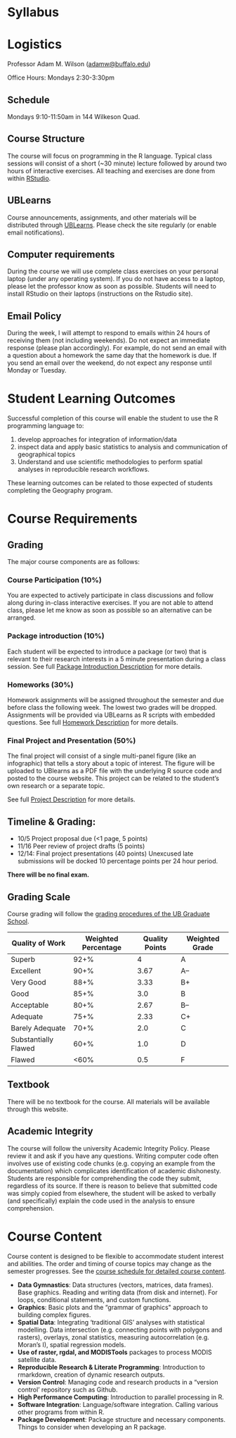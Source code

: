 # Syllabus

# Logistics
Professor Adam M. Wilson (adamw@buffalo.edu)

Office Hours: Mondays 2:30-3:30pm

## Schedule 
Mondays 9:10-11:50am in 144 Wilkeson Quad.  

## Course Structure	
The course will focus on programming in the R language. Typical class sessions will consist of a short (~30 minute) lecture followed by around two hours of interactive exercises.   All teaching and exercises are done from within [RStudio](rstudio.com). 

## UBLearns
Course announcements, assignments, and other materials will be distributed through [UBLearns](https://ublearns.buffalo.edu).  Please check the site regularly (or enable email notifications).  

## Computer requirements
During the course we will use complete class exercises on your personal laptop (under any operating system). If you do not have access to a laptop, please let the professor know as soon as possible.  Students will need to install RStudio on their laptops (instructions on the Rstudio site).  

## Email Policy
During the week, I will attempt to respond to emails within 24 hours of receiving them (not including weekends).  Do not expect an immediate response (please plan accordingly).  For example, do not send an email with a question about a homework the same day that the homework is due.   If you send an email over the weekend, do not expect any response until Monday or Tuesday.

# Student Learning Outcomes
Successful completion of this course will enable the student to use the R programming language to: 

1. develop approaches for integration of information/data
2. inspect data and apply basic statistics to analysis and communication of geographical topics
3. Understand and use scientific methodologies to perform spatial analyses in reproducible research workflows.  

These learning outcomes can be related to those expected of students completing the Geography program. 


# Course Requirements
## Grading

The major course components are as follows:

### Course Participation (10%)
You are expected to actively participate in class discussions and follow along during in-class interactive exercises.  If you are not able to attend class, please let me know as soon as possible so an alternative can be arranged.

### Package introduction (10%)
Each student will be expected to introduce a package (or two) that is relevant to their research interests in a 5 minute presentation during a class session.  See full [Package Introduction Description](PackageIntro.html) for more details.  

### Homeworks (30%)
Homework assignments will be assigned throughout the semester and due before class the following week.  The lowest two grades will be dropped.  Assignments will be provided via UBLearns as R scripts with embedded questions.   See full [Homework Description](Homework.html) for more details.  

### Final Project and Presentation (50%)
The final project will consist of a single multi-panel figure (like an infographic) that tells a story about a topic of interest.  The figure will be uploaded to UBlearns as a PDF file with the underlying R source code and posted to the course website.  This project can be related to the student’s own research or a separate topic.  

See full [Project Description](Project.html) for more details.  

## Timeline & Grading:

* 10/5  Project proposal due (<1 page, 5 points)
* 11/16  Peer review of project drafts (5 points)
* 12/14: Final project presentations (40 points)
Unexcused late submissions will be docked 10 percentage points per 24 hour period.  

**There will be no final exam.**

## Grading Scale
Course grading will follow the [grading procedures of the UB Graduate School](http://grad.buffalo.edu/Academics/Policies-Procedures/Grading-Procedures.html).


| Quality of Work       | Weighted Percentage | Quality Points  | Weighted Grade| 
| ---------------------|----------------------|-----------------|---------------|
| Superb                | 92+%                | 4               | A             | 
| Excellent             | 90+%                | 3.67            | A–            |
| Very Good             | 88+%                | 3.33            | B+            |
| Good                  | 85+%                | 3.0             | B             |
| Acceptable            | 80+%                | 2.67            | B–            |
| Adequate              | 75+%                | 2.33            | C+            |
| Barely Adequate       | 70+%                | 2.0             | C             |
| Substantially Flawed  | 60+%                | 1.0             | D             |
| Flawed                | <60%                | 0.5             | F             |

## Textbook
There will be no textbook for the course.  All materials will be available through this website.

## Academic Integrity 
The course will follow the university Academic Integrity Policy.   Please review it and ask if you have any questions.  Writing computer code often involves use of existing code chunks (e.g. copying an example from the documentation) which complicates identification of academic dishonesty. Students are responsible for comprehending the code they submit, regardless of its source.  If there is reason to believe that submitted code was simply copied from elsewhere, the student will be asked to verbally (and specifically) explain the code used in the analysis to ensure comprehension. 

# Course Content
Course content is designed to be flexible to accommodate student interest and abilities.  The order and timing of course topics may change as the semester progresses.  See the [course schedule for detailed course content](Schedule.html).

* **Data Gymnastics**:
Data structures (vectors, matrices, data frames). Base graphics. Reading and writing data (from disk and internet).
For loops, conditional statements, and custom functions.
* **Graphics**: Basic plots and the “grammar of graphics" approach to building complex figures.
* **Spatial Data**:
Integrating ‘traditional GIS’ analyses with statistical modelling.  Data intersection (e.g. connecting points with polygons and rasters), overlays, zonal statistics, measuring autocorrelation (e.g. Moran’s I), spatial regression models. 
* **Use of raster, rgdal, and MODISTools** packages to process MODIS satellite data.
* **Reproducible Research & Literate Programming**:
Introduction to rmarkdown, creation of dynamic research outputs. 
* **Version Control**: 
Managing code and research products in a “version control’ repository such as Github. 
* **High Performance Computing**: Introduction to parallel processing in R.  
* **Software Integration**: Language/software integration.  Calling various other programs from within R.
* **Package Development**: Package structure and necessary components.  Things to consider when developing an R package. 


